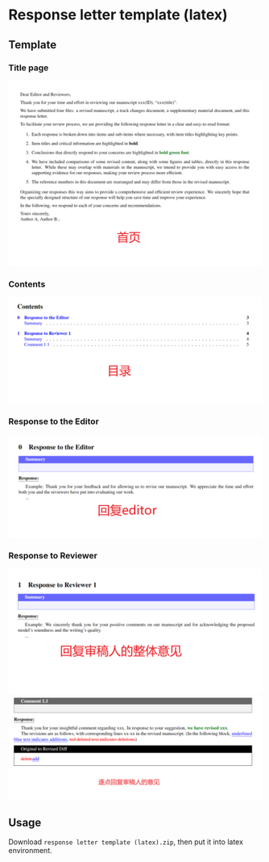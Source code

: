 # Response letter template (latex)

## Template

### Title page

<img src="https://raw.githubusercontent.com/holmescao/figure-bed/main/img/image-20250324003429516.png" alt="image-20250324003429516" style="zoom:50%;" />

### Contents

<img src="https://raw.githubusercontent.com/holmescao/figure-bed/main/img/image-20250324003452611.png" alt="image-20250324003452611" style="zoom:50%;" />

### Response to the Editor

<img src="https://raw.githubusercontent.com/holmescao/figure-bed/main/img/image-20250324003552556.png" alt="image-20250324003552556" style="zoom:50%;" />

### Response to Reviewer

<img src="https://raw.githubusercontent.com/holmescao/figure-bed/main/img/image-20250324003619962.png" alt="image-20250324003619962" style="zoom:50%;" />

<img src="https://raw.githubusercontent.com/holmescao/figure-bed/main/img/image-20250324004008324.png" alt="image-20250324004008324" style="zoom:50%;" />

## Usage

Download `response letter template (latex).zip`, then put it into latex environment.